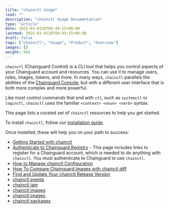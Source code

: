 ```yaml
---
title: "chainctl Usage"
lead: ""
description: "chainctl Usage Documentation"
type: "article"
date: 2025-03-0320T08:49:15+00:00
lastmod: 2025-03-0320T08:49:15+00:00
draft: false
tags: ["chainctl", "Usage", "Product", "Overview"]
images: []
weight: 060
---
```


`chainctl` (Chainguard Control) is a CLI tool that helps you control aspects of your Chainguard account and resources. You can use it to manage users, roles, images, tokens, and more. In many ways, `chainctl` parallels the abilities of the <ins>[Chainguard Console](https://console.chainguard.dev)</ins>, but with a different user interface that is both more complex and more powerful.

Like most control commands that end with `ctl`, such as `systemctl` or `loginctl`, `chainctl` uses the familiar `<context> <noun> <verb>` syntax.

This page lists a curated set of `chainctl` resources to help you get started.

To install `chainctl`, follow our <ins>[installation guide](/chainguard/administration/how-to-install-chainctl/)</ins>.

Once installed, these will help you on your path to success:

* <ins>[Getting Started with chainctl](/chainguard/chainctl-usage/getting-started-with-chainctl/)</ins>
* <ins>[Authenticate to Chainguard Registry](/chainguard/chainguard-registry/authenticating/)</ins> - This page includes links to register for a Chainguard account, which is needed to do anything with `chainctl`. You must authenticate to Chainguard to use `chainctl`.
* <ins>[How to Manage chainctl Configuration](/chainguard/administration/manage-chainctl-config/)</ins>
* <ins>[How To Compare Chainguard Images with chainctl diff](/chainguard/chainguard-images/how-to-use/comparing-images/)</ins>
* <ins>[Find and Update Your chainctl Release Version](/chainguard/chainctl-usage/chainctl-version-update/)</ins>
* <ins>[chainctl events](/chainguard/chainctl-usage/chainctl-events/)</ins>
* <ins>[chainctl iam](/chainguard/chainctl-usage/chainctl-iam/)</ins>
* <ins>[chainctl images](/chainguard/chainctl-usage/chainctl-images/)</ins>
* <ins>[chainctl images](/chainguard/chainctl-usage/chainctl-images-history/)</ins>
* <ins>[chainctl packages](/chainguard/chainctl-usage/chainctl-packages/)</ins>
